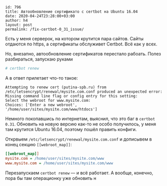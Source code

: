 ```
id: 796
title: Автообновление сертификато с certbot на Ubuntu 16.04
date: 2020-04-24T23:28:00+03:00
author: h4
layout: post
permalink: /fix-certbot-0_31_issue/
```

Есть у меня серверок, на котором крутится пара сайтов. Сайты отдаются по https, а сертификаты обслуживет Certbot. Всё как у всех.

Но, внезапно, автообновление сертификатов перестало рабоать. Полез разбираться, запускаю руками

```bash
# certbot renew
```

А в ответ прилетает что-то такое:

```
Attempting to renew cert (putina-spb.ru) from /etc/letsencrypt/renewal/mysite.com.conf produced an unexpected error: Missing command line flag or config entry for this setting:
Select the webroot for www.mysite.com:
Choices: ['Enter a new webroot', '/home/user/sites/mysite.com/www/htdocs']
```

Немного покопавшись по интернетам, выяснил, что это баг в `certbot 0.31`. Обновить на новую версию как-то не особо получилось, у меня там крутится Ubuntu 16.04, поэтому пошёл править конфиги. 

Открвыем `/etc/letsencrypt/renewal/mysite.com.conf` и дописывем в конец секцию `[[webroot_map]]`:

```ini
[[webroot_map]]
mysite.com = /home/user/sites/mysite.com/www
www.mysite.com = /home/user/sites/mysite.com/www
```

Перезапускаем `certbot renew` — и всё работает. А вообще, конечно, пора бы там операционку уже обновить н